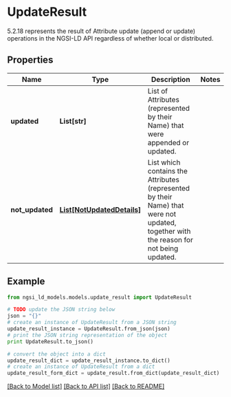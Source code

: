 # UpdateResult

5.2.18 represents the result of Attribute update (append or update) operations in the NGSI-LD API regardless of whether local or distributed. 

## Properties
Name | Type | Description | Notes
------------ | ------------- | ------------- | -------------
**updated** | **List[str]** | List of Attributes (represented by their Name) that were appended or updated.  | 
**not_updated** | [**List[NotUpdatedDetails]**](NotUpdatedDetails.md) | List which contains the Attributes (represented by their Name) that were not updated, together with the reason for not being updated.  | 

## Example

```python
from ngsi_ld_models.models.update_result import UpdateResult

# TODO update the JSON string below
json = "{}"
# create an instance of UpdateResult from a JSON string
update_result_instance = UpdateResult.from_json(json)
# print the JSON string representation of the object
print UpdateResult.to_json()

# convert the object into a dict
update_result_dict = update_result_instance.to_dict()
# create an instance of UpdateResult from a dict
update_result_form_dict = update_result.from_dict(update_result_dict)
```
[[Back to Model list]](../README.md#documentation-for-models) [[Back to API list]](../README.md#documentation-for-api-endpoints) [[Back to README]](../README.md)


